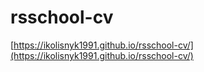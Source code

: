 # rsschool-cv
[https://ikolisnyk1991.github.io/rsschool-cv/](https://ikolisnyk1991.github.io/rsschool-cv/)
